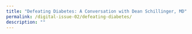 ```yaml
---
title: "Defeating Diabetes: A Conversation with Dean Schillinger, MD"
permalink: /digital-issue-02/defeating-diabetes/
description: ""
---
```

